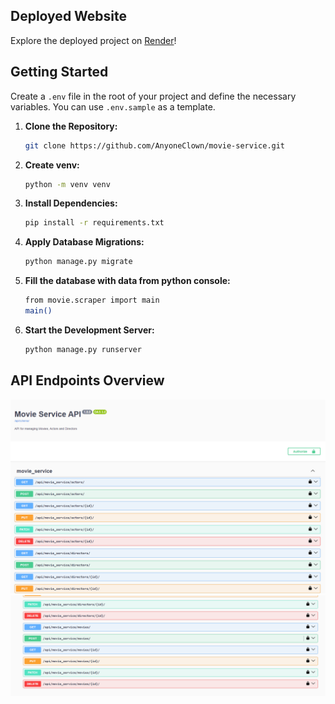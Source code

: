 ## Deployed Website
Explore the deployed project on [Render](https://movie-service-63ce.onrender.com/api/schema/swagger/)!


## Getting Started

Create a `.env` file in the root of your project and define the necessary variables. You can use `.env.sample` as a template.


1. **Clone the Repository:**
    ```bash
    git clone https://github.com/AnyoneClown/movie-service.git
    ```

2. **Create venv:**
    ```bash
    python -m venv venv
    ```

3. **Install Dependencies:**
    ```bash
    pip install -r requirements.txt
    ```

4. **Apply Database Migrations:**
    ```bash
    python manage.py migrate
    ```

5. **Fill the database with data from python console:**
    ```bash
    from movie.scraper import main
    main()
    ```

6. **Start the Development Server:**
    ```bash
    python manage.py runserver
    ```
   
## API Endpoints Overview
![Swagger1](images/Swagger1.png)
![Swagger2](images/Swagger2.png)